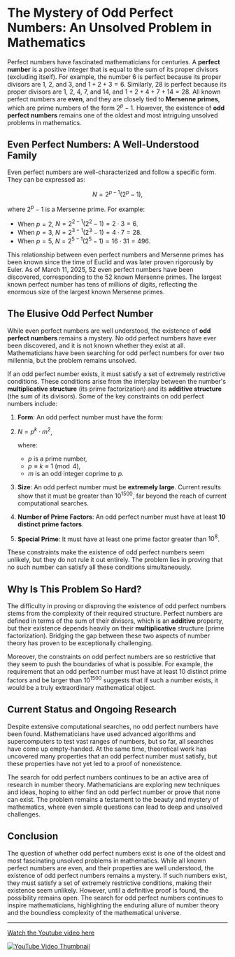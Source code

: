 # The Mystery of Odd Perfect Numbers: An Unsolved Problem in Mathematics

Perfect numbers have fascinated mathematicians for centuries. A **perfect number** is a positive integer that is equal to the sum of its proper divisors (excluding itself). For example, the number 6 is perfect because its proper divisors are 1, 2, and 3, and $1 + 2 + 3 = 6$. Similarly, 28 is perfect because its proper divisors are 1, 2, 4, 7, and 14, and $1 + 2 + 4 + 7 + 14 = 28$. All known perfect numbers are **even**, and they are closely tied to **Mersenne primes**, which are prime numbers of the form $2^p - 1$. However, the existence of **odd perfect numbers** remains one of the oldest and most intriguing unsolved problems in mathematics.

## Even Perfect Numbers: A Well-Understood Family

Even perfect numbers are well-characterized and follow a specific form. They can be expressed as:

$$ 
N = 2^{p-1} (2^p - 1),
$$ 

where $2^p - 1$ is a Mersenne prime. For example:
- When $p = 2$, $N = 2^{2-1} (2^2 - 1) = 2 \cdot 3 = 6$.
- When $p = 3$, $N = 2^{3-1} (2^3 - 1) = 4 \cdot 7 = 28$.
- When $p = 5$, $N = 2^{5-1} (2^5 - 1) = 16 \cdot 31 = 496$.

This relationship between even perfect numbers and Mersenne primes has been known since the time of Euclid and was later proven rigorously by Euler. As of March 11, 2025, 52 even perfect numbers have been discovered, corresponding to the 52 known Mersenne primes. The largest known perfect number has tens of millions of digits, reflecting the enormous size of the largest known Mersenne primes.

## The Elusive Odd Perfect Number

While even perfect numbers are well understood, the existence of **odd perfect numbers** remains a mystery. No odd perfect numbers have ever been discovered, and it is not known whether they exist at all. Mathematicians have been searching for odd perfect numbers for over two millennia, but the problem remains unsolved.

If an odd perfect number exists, it must satisfy a set of extremely restrictive conditions. These conditions arise from the interplay between the number's **multiplicative structure** (its prime factorization) and its **additive structure** (the sum of its divisors). Some of the key constraints on odd perfect numbers include:

1. **Form**: An odd perfect number must have the form:
2. $N = p^k \cdot m^2$,
   
   where:
   - $p$ is a prime number,
   - $p \equiv k \equiv 1 \pmod{4}$,
   - $m$ is an odd integer coprime to $p$.

4. **Size**: An odd perfect number must be **extremely large**. Current results show that it must be greater than $10^{1500}$, far beyond the reach of current computational searches.

5. **Number of Prime Factors**: An odd perfect number must have at least **10 distinct prime factors**.

6. **Special Prime**: It must have at least one prime factor greater than $10^8$.

These constraints make the existence of odd perfect numbers seem unlikely, but they do not rule it out entirely. The problem lies in proving that no such number can satisfy all these conditions simultaneously.

## Why Is This Problem So Hard?

The difficulty in proving or disproving the existence of odd perfect numbers stems from the complexity of their required structure. Perfect numbers are defined in terms of the sum of their divisors, which is an **additive** property, but their existence depends heavily on their **multiplicative** structure (prime factorization). Bridging the gap between these two aspects of number theory has proven to be exceptionally challenging.

Moreover, the constraints on odd perfect numbers are so restrictive that they seem to push the boundaries of what is possible. For example, the requirement that an odd perfect number must have at least 10 distinct prime factors and be larger than $10^{1500}$ suggests that if such a number exists, it would be a truly extraordinary mathematical object.

## Current Status and Ongoing Research

Despite extensive computational searches, no odd perfect numbers have been found. Mathematicians have used advanced algorithms and supercomputers to test vast ranges of numbers, but so far, all searches have come up empty-handed. At the same time, theoretical work has uncovered many properties that an odd perfect number must satisfy, but these properties have not yet led to a proof of nonexistence.

The search for odd perfect numbers continues to be an active area of research in number theory. Mathematicians are exploring new techniques and ideas, hoping to either find an odd perfect number or prove that none can exist. The problem remains a testament to the beauty and mystery of mathematics, where even simple questions can lead to deep and unsolved challenges.

## Conclusion

The question of whether odd perfect numbers exist is one of the oldest and most fascinating unsolved problems in mathematics. While all known perfect numbers are even, and their properties are well understood, the existence of odd perfect numbers remains a mystery. If such numbers exist, they must satisfy a set of extremely restrictive conditions, making their existence seem unlikely. However, until a definitive proof is found, the possibility remains open. The search for odd perfect numbers continues to inspire mathematicians, highlighting the enduring allure of number theory and the boundless complexity of the mathematical universe.

---

[Watch the Youtube video here](https://youtu.be/RcBiQIx6Jyo)

[![YouTube Video Thumbnail](https://img.youtube.com/vi/RcBiQIx6Jyo/0.jpg)](https://www.youtube.com/watch?v=RcBiQIx6Jyo)
